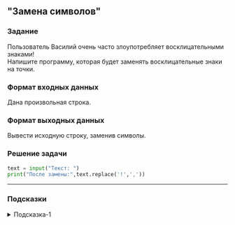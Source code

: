 ## "Замена символов"

### Задание

Пользователь Василий очень часто злоупотребляет восклицательными знаками! \
Напишите программу, которая будет заменять восклицательные знаки на точки.

### Формат входных данных

Дана произвольная строка.

### Формат выходных данных

Вывести исходную строку, заменив символы.

### Решение задачи

```python
text = input("Текст: ")
print("После замены:",text.replace('!',','))
```

---

### Подсказки

<details>
<summary>Подсказка-1</summary>
Для решения задачи найдите подходящий метод строки.
</details>

